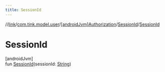 ```yaml
---
title: SessionId
---
```

//[link](../../../../index.html)/[com.tink.model.user](../../index.html)/[[androidJvm]Authorization](../index.html)/[SessionId](index.html)/[SessionId](-session-id.html)



# SessionId



[androidJvm]\
fun [SessionId](-session-id.html)(sessionId: [String](https://kotlinlang.org/api/latest/jvm/stdlib/kotlin/-string/index.html))





